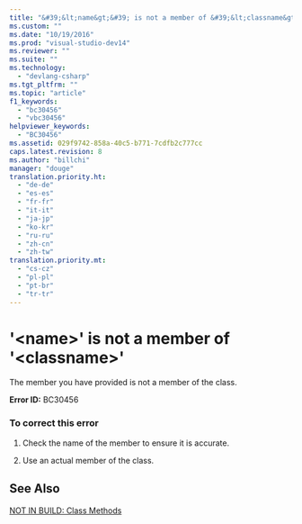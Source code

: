```yaml
---
title: "&#39;&lt;name&gt;&#39; is not a member of &#39;&lt;classname&gt;&#39; | testtitle"
ms.custom: ""
ms.date: "10/19/2016"
ms.prod: "visual-studio-dev14"
ms.reviewer: ""
ms.suite: ""
ms.technology: 
  - "devlang-csharp"
ms.tgt_pltfrm: ""
ms.topic: "article"
f1_keywords: 
  - "bc30456"
  - "vbc30456"
helpviewer_keywords: 
  - "BC30456"
ms.assetid: 029f9742-858a-40c5-b771-7cdfb2c777cc
caps.latest.revision: 8
ms.author: "billchi"
manager: "douge"
translation.priority.ht: 
  - "de-de"
  - "es-es"
  - "fr-fr"
  - "it-it"
  - "ja-jp"
  - "ko-kr"
  - "ru-ru"
  - "zh-cn"
  - "zh-tw"
translation.priority.mt: 
  - "cs-cz"
  - "pl-pl"
  - "pt-br"
  - "tr-tr"
---
```

# &#39;&lt;name&gt;&#39; is not a member of &#39;&lt;classname&gt;&#39;
The member you have provided is not a member of the class.  
  
 **Error ID:** BC30456  
  
### To correct this error  
  
1.  Check the name of the member to ensure it is accurate.  
  
2.  Use an actual member of the class.  
  
## See Also  
 [NOT IN BUILD: Class Methods](http://msdn.microsoft.com/en-us/326214bb-6367-48e7-bb24-714844791400)
